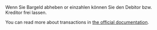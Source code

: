 Wenn Sie Bargeld abheben or einzahlen können Sie den Debitor bzw. Kreditor frei lassen.

You can read more about transactions in [the official documentation](https://docs.firefly-iii.org/concepts/transactions).